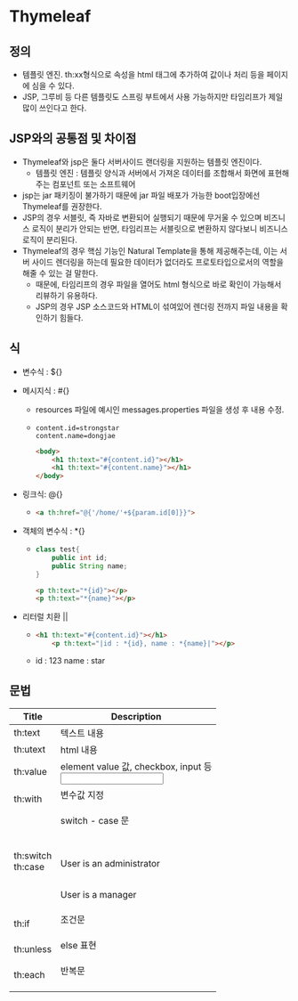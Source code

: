 # Thymeleaf

## 정의

- 템플릿 엔진. th:xx형식으로 속성을 html 태그에 추가하여 값이나 처리 등을 페이지에 심을 수 있다.
- JSP, 그루비 등 다른 템플릿도 스프링 부트에서 사용 가능하지만 타임리프가 제일 많이 쓰인다고 한다.

## JSP와의 공통점 및 차이점

- Thymeleaf와 jsp은 둘다 서버사이드 랜더링을 지원하는 템플릿 엔진이다.
  - 템플릿 엔진 : 템플릿 양식과 서버에서 가져온 데이터를 조합해서 화면에 표현해주는 컴포넌트 또는 소프트웨어
- jsp는 jar 패키징이 불가하기 때문에 jar 파일 배포가 가능한 boot입장에선 Thymeleaf를 권장한다.
- JSP의 경우 서블릿, 즉 자바로 변환되어 실행되기 때문에 무거울 수 있으며 비즈니스 로직이 분리가 안되는 반면, 타임리프는 서블릿으로 변환하지 않다보니 비즈니스 로직이 분리된다.
- Thymeleaf의 경우 핵심 기능인 Natural Template을 통해 제공해주는데, 이는 서버 사이드 렌더링을 하는데 필요한 데이터가 없더라도 프로토타입으로서의 역할을 해줄 수 있는 걸 말한다.
  - 때문에, 타임리프의 경우 파일을 열어도 html 형식으로 바로 확인이 가능해서 리뷰하기 유용하다.
  - JSP의 경우 JSP 소스코드와 HTML이 섞여있어 렌더링 전까지 파일 내용을 확인하기 힘들다.

## 식

- 변수식 : ${}

- 메시지식 : #{}

  - resources 파일에 예시인 messages.properties 파일을 생성 후 내용 수정.

  - ```
    content.id=strongstar
    content.name=dongjae
    ```

    ```html
    <body>
        <h1 th:text="#{content.id}"></h1>
        <h1 th:text="#{content.name}"></h1>
    </body>
    ```

    

- 링크식: @{}

  - ```html
    <a th:href="@{'/home/'+${param.id[0]}}">
    ```

- 객체의 변수식 : *{}

  - ```java
    class test{
        public int id;
        public String name;
    }
    ```

    ```html
    <p th:text="*{id}"></p>
    <p th:text="*{name}"></p>
    ```

- 리터럴 치환 ||

  - ```html
    <h1 th:text="#{content.id}"></h1>
    	<p th:text="|id : *{id}, name : *{name}|"></p>
    ```

  - id : 123 name : star

## 문법

| Title                  | Description                                                  |
| ---------------------- | ------------------------------------------------------------ |
| th:text                | 텍스트 내용<br /><span th:text="${user.name}"></span>        |
| th:utext               | html 내용<br /><div th:utext="${content}"></div>             |
| th:value               | element value 값, checkbox, input 등<br /><input type="text" th:value="${title}" /> |
| th:with                | 변수값 지정<br /><p th:with="authType = ${user.authType}+' Type'" th:text="${authType}"></p> |
| th:switch<br />th:case | switch - case 문<br /><div th:switch="${user.role}"><br/><br/>   <p th:case="'admin'">User is an administrator<br/><br/>   <p th:case="#{roles.manager}">User is a manager |
| th:if                  | 조건문<br /><p th:if="${user.authType}=='web'" th:text="${user.authType}"></p> |
| th:unless              | else 표현<br /><p th:unless="${user.authType}=='facebook'" th:text="'not '+ ${user.authType}"></p> |
| th:each                | 반복문<br /><p th:each="user : ${users}" th:text="${user.name}"></p> |
|                        |                                                              |



